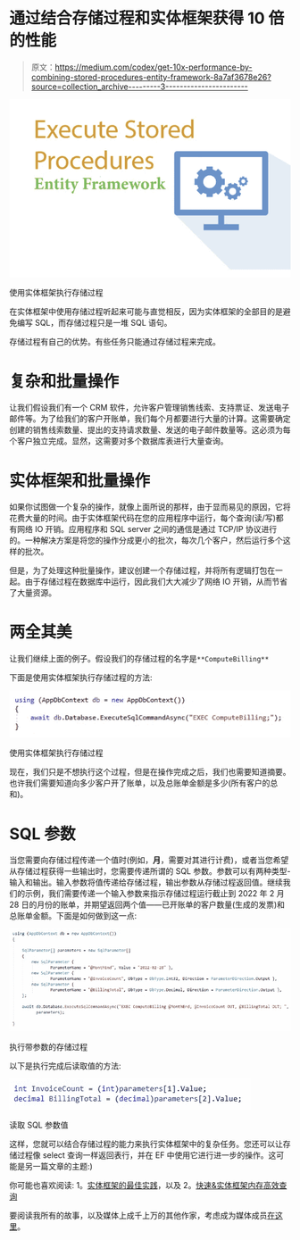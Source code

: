 # 通过结合存储过程和实体框架获得 10 倍的性能

> 原文：<https://medium.com/codex/get-10x-performance-by-combining-stored-procedures-entity-framework-8a7af3678e26?source=collection_archive---------3----------------------->

![](img/0467718dd895fb75bf3dbba1a806ca4d.png)

使用实体框架执行存储过程

在实体框架中使用存储过程听起来可能与直觉相反，因为实体框架的全部目的是避免编写 SQL，而存储过程只是一堆 SQL 语句。

存储过程有自己的优势。有些任务只能通过存储过程来完成。

# 复杂和批量操作

让我们假设我们有一个 CRM 软件，允许客户管理销售线索、支持票证、发送电子邮件等。为了给我们的客户开账单，我们每个月都要进行大量的计算。这需要确定创建的销售线索数量、提出的支持请求数量、发送的电子邮件数量等。这必须为每个客户独立完成。显然，这需要对多个数据库表进行大量查询。

# 实体框架和批量操作

如果你试图做一个复杂的操作，就像上面所说的那样，由于显而易见的原因，它将花费大量的时间。由于实体框架代码在您的应用程序中运行，每个查询(读/写)都有网络 IO 开销。应用程序和 SQL server 之间的通信是通过 TCP/IP 协议进行的。一种解决方案是将您的操作分成更小的批次，每次几个客户，然后运行多个这样的批次。

但是，为了处理这种批量操作，建议创建一个存储过程，并将所有逻辑打包在一起。由于存储过程在数据库中运行，因此我们大大减少了网络 IO 开销，从而节省了大量资源。

# 两全其美

让我们继续上面的例子。假设我们的存储过程的名字是`**ComputeBilling**`

下面是使用实体框架执行存储过程的方法:

![](img/e38427f9883f79290881046d14317c3b.png)

使用实体框架执行存储过程

现在，我们只是不想执行这个过程，但是在操作完成之后，我们也需要知道摘要。也许我们需要知道向多少客户开了账单，以及总账单金额是多少(所有客户的总和)。

# **SQL 参数**

当您需要向存储过程传递一个值时(例如，**月**，需要对其进行计费)，或者当您希望从存储过程获得一些输出时，您需要传递所谓的 SQL 参数。参数可以有两种类型-输入和输出。输入参数将值传递给存储过程，输出参数从存储过程返回值。继续我们的示例，我们需要传递一个输入参数来指示存储过程运行截止到 2022 年 2 月 28 日的月份的账单，并期望返回两个值——已开账单的客户数量(生成的发票)和总账单金额。下面是如何做到这一点:

![](img/8ceae23fa2ef78e5b97a50d9d95e1188.png)

执行带参数的存储过程

以下是执行完成后读取值的方法:

![](img/41d4ae78d9a235b04dc3cf0a3b5b4bd0.png)

读取 SQL 参数值

这样，您就可以结合存储过程的能力来执行实体框架中的复杂任务。您还可以让存储过程像 select 查询一样返回表行，并在 EF 中使用它进行进一步的操作。这可能是另一篇文章的主题:)

你可能也喜欢阅读:
1。[实体框架的最佳实践](/codex/best-practices-with-entity-framework-567ac9d5493a)，以及
2。[快速&实体框架内存高效查询](/codex/fast-and-memory-efficient-querying-in-entity-framework-ebf906d9e6cb)

要阅读我所有的故事，以及媒体上成千上万的其他作家，考虑成为媒体成员[在这里](https://prashantio.medium.com/membership)。